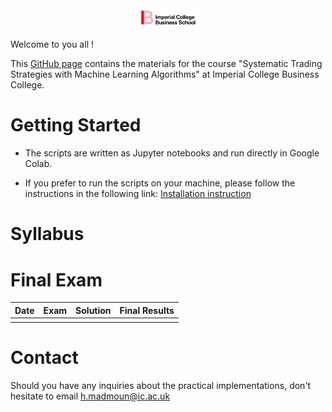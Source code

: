 <div align="center">
    <img src="./images/logo.png" alt="Logo" width="20%"/>
</div>

Welcome to you all !

This [GitHub page]( https://hm-ai.github.io/Systematic_Trading_Strategies_with_Machine_Learning_Algorithms/) contains the materials for the course "Systematic Trading Strategies with Machine Learning Algorithms" at Imperial College Business College.

# Getting Started
* The scripts are written as Jupyter notebooks and run directly in Google Colab.

* If you prefer to run the scripts on your machine, please follow the instructions in the following link: [Installation instruction](https://colab.research.google.com/drive/1GtAF3kuPGDhxRYacLVUMm5S8f1uBA_oM?usp=sharing)


# Syllabus







# Final Exam


| **Date**     | Exam                                    | Solution                                                  | Final Results                            |
|--------------|-----------------------------------------|-----------------------------------------------------------|------------------------------------------|
|    |  |  |    |



# Contact
Should you have any inquiries about the practical implementations, don't hesitate to email h.madmoun@ic.ac.uk
